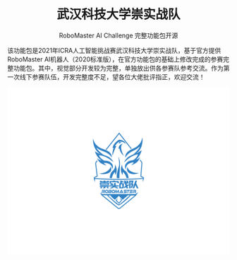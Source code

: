 <h1 align = "center">武汉科技大学崇实战队</h1>
<div align="center">RoboMaster AI Challenge 完整功能包开源</div>

该功能包是2021年ICRA人工智能挑战赛武汉科技大学崇实战队，基于官方提供RoboMaster AI机器人（2020标准版），在官方功能包的基础上修改完成的参赛完整功能包。其中，视觉部分开发较为完整，单独放出供各参赛队参考交流。作为第一次线下参赛队伍，开发完整度不足，望各位大佬批评指正，欢迎交流！

![](test.assets/chongshi.png)


